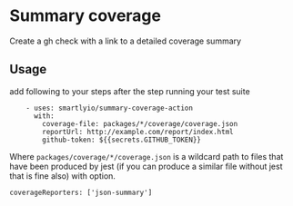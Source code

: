 # Summary coverage

Create a gh check with a link to a detailed coverage summary

## Usage

add following to your steps after the step running your test suite

```
    - uses: smartlyio/summary-coverage-action
      with:
        coverage-file: packages/*/coverage/coverage.json
        reportUrl: http://example.com/report/index.html
        github-token: ${{secrets.GITHUB_TOKEN}}
```

Where `packages/coverage/*/coverage.json` is  a wildcard path to files that have been produced by jest
(if you can produce a similar file without jest that is fine also)
with option. 

```
coverageReporters: ['json-summary']
```

